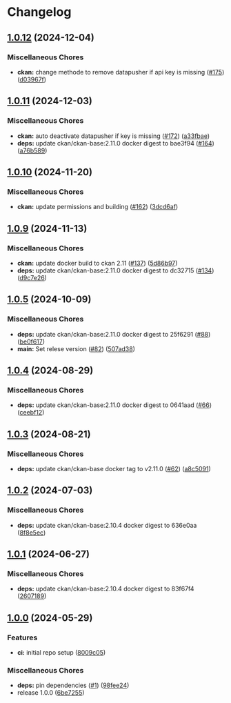 # Changelog

## [1.0.12](https://github.com/teutonet/oci-images/compare/ckan-dcatapde-v1.0.11...ckan-dcatapde-v1.0.12) (2024-12-04)


### Miscellaneous Chores

* **ckan:** change methode to remove datapusher if api key is missing ([#175](https://github.com/teutonet/oci-images/issues/175)) ([d03967f](https://github.com/teutonet/oci-images/commit/d03967f1297be56bd750021140de2a40f3849a44))

## [1.0.11](https://github.com/teutonet/oci-images/compare/ckan-dcatapde-v1.0.10...ckan-dcatapde-v1.0.11) (2024-12-03)


### Miscellaneous Chores

* **ckan:** auto deactivate datapusher if key is missing ([#172](https://github.com/teutonet/oci-images/issues/172)) ([a33fbae](https://github.com/teutonet/oci-images/commit/a33fbaef25e1dbaf4611400e5cf7468c4ea15d94))
* **deps:** update ckan/ckan-base:2.11.0 docker digest to bae3f94 ([#164](https://github.com/teutonet/oci-images/issues/164)) ([a76b589](https://github.com/teutonet/oci-images/commit/a76b589c4d67d8a8f7fc693365080ac74f9a6d55))

## [1.0.10](https://github.com/teutonet/oci-images/compare/ckan-dcatapde-v1.0.9...ckan-dcatapde-v1.0.10) (2024-11-20)


### Miscellaneous Chores

* **ckan:** update permissions and building ([#162](https://github.com/teutonet/oci-images/issues/162)) ([3dcd6af](https://github.com/teutonet/oci-images/commit/3dcd6af0396162018cdb648add2294026085ecb9))

## [1.0.9](https://github.com/teutonet/oci-images/compare/ckan-dcatapde-v1.0.5...ckan-dcatapde-v1.0.6) (2024-11-13)


### Miscellaneous Chores

* **ckan:** update docker build to ckan 2.11 ([#137](https://github.com/teutonet/oci-images/issues/137)) ([5d86b97](https://github.com/teutonet/oci-images/commit/5d86b97363f84324fcd8314dc6a11758f82375d0))
* **deps:** update ckan/ckan-base:2.11.0 docker digest to dc32715 ([#134](https://github.com/teutonet/oci-images/issues/134)) ([d9c7e26](https://github.com/teutonet/oci-images/commit/d9c7e2685ad0ff65a45ebe8675a035def747806d))

## [1.0.5](https://github.com/teutonet/oci-images/compare/ckan-dcatapde-v1.0.4...ckan-dcatapde-v2.48.0) (2024-10-09)


### Miscellaneous Chores

* **deps:** update ckan/ckan-base:2.11.0 docker digest to 25f6291 ([#88](https://github.com/teutonet/oci-images/issues/88)) ([be0f617](https://github.com/teutonet/oci-images/commit/be0f61712935e390dee66ba4ac59d82d59d05cc5))
* **main:** Set relese version ([#82](https://github.com/teutonet/oci-images/issues/82)) ([507ad38](https://github.com/teutonet/oci-images/commit/507ad38b081e0d8b5c0e4e2206c9b751cc141001))

## [1.0.4](https://github.com/teutonet/oci-images/compare/ckan-dcatapde-v1.0.3...ckan-dcatapde-v1.0.4) (2024-08-29)


### Miscellaneous Chores

* **deps:** update ckan/ckan-base:2.11.0 docker digest to 0641aad ([#66](https://github.com/teutonet/oci-images/issues/66)) ([ceebf12](https://github.com/teutonet/oci-images/commit/ceebf12341f87b706da467e4d5a411ec4c39dec7))

## [1.0.3](https://github.com/teutonet/oci-images/compare/ckan-dcatapde-v1.0.2...ckan-dcatapde-v1.0.3) (2024-08-21)


### Miscellaneous Chores

* **deps:** update ckan/ckan-base docker tag to v2.11.0 ([#62](https://github.com/teutonet/oci-images/issues/62)) ([a8c5091](https://github.com/teutonet/oci-images/commit/a8c50915856fb252b9c33384c4c01e2f3b77c9d6))

## [1.0.2](https://github.com/teutonet/oci-images/compare/ckan-dcatapde-v1.0.1...ckan-dcatapde-v1.0.2) (2024-07-03)


### Miscellaneous Chores

* **deps:** update ckan/ckan-base:2.10.4 docker digest to 636e0aa ([8f8e5ec](https://github.com/teutonet/oci-images/commit/8f8e5ec75b61c7cc97497743691c7401c5b6953f))

## [1.0.1](https://github.com/teutonet/oci-images/compare/ckan-dcatapde-v1.0.0...ckan-dcatapde-v1.0.1) (2024-06-27)


### Miscellaneous Chores

* **deps:** update ckan/ckan-base:2.10.4 docker digest to 83f67f4 ([2607189](https://github.com/teutonet/oci-images/commit/2607189d8350b1e481c24ce152133c5b29d257f7))

## [1.0.0](https://github.com/teutonet/oci-images/compare/ckan-dcatapde-v0.1.0...ckan-dcatapde-v1.0.0) (2024-05-29)


### Features

* **ci:** initial repo setup ([8009c05](https://github.com/teutonet/oci-images/commit/8009c050a2ef05c2d1dd5c6406f6499064442b46))


### Miscellaneous Chores

* **deps:** pin dependencies ([#1](https://github.com/teutonet/oci-images/issues/1)) ([98fee24](https://github.com/teutonet/oci-images/commit/98fee2463e2464390affc4c52c3dbe95151ff5f6))
* release 1.0.0 ([6be7255](https://github.com/teutonet/oci-images/commit/6be725545d58cb559c435c759af1f25b69743186))
